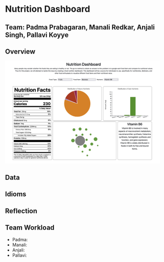 # Nutrition Dashboard
## Team: Padma Prabagaran, Manali Redkar, Anjali Singh, Pallavi Koyye

## Overview
![thumbnail](images/thumbnail.png)

## Data

## Idioms

## Reflection

## Team Workload
- Padma:
- Manali:
- Anjali:
- Pallavi:

